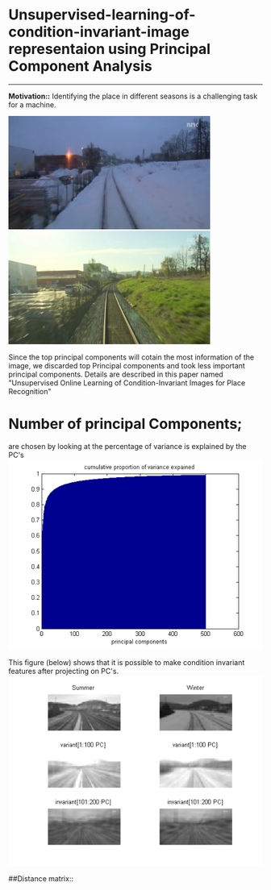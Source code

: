 # Unsupervised-learning-of-condition-invariant-image representaion using Principal Component Analysis

---

**Motivation::**
Identifying the place in different seasons is a challenging task for a machine.

<img src="images/winter-00358.png" width="400"> <img src="images/spring-00358.png" width="400">

Since the top principal components will cotain the most information of the image, we discarded top Principal components and took less important principal components. Details are described in this paper named "Unsupervised Online Learning of Condition-Invariant Images for Place
Recognition"

# Number of principal Components;
are chosen by looking at the percentage of variance is explained by the PC's
![](images/pov.png)

This figure (below) shows that it is possible to make condition invariant features after projecting on PC's.
![](images/variant_invariant.png)


##Distance matrix::


